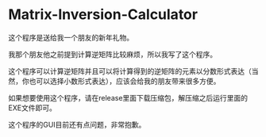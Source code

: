 # Matrix-Inversion-Calculator
这个程序是送给我一个朋友的新年礼物。

我那个朋友他之前提到计算逆矩阵比较麻烦，所以我写了这个程序。

这个程序可以计算逆矩阵并且可以将计算得到的逆矩阵的元素以分数形式表达（当然，你也可以选择小数形式表达），应该会给我的朋友带来很多方便。

如果想要使用这个程序，请在release里面下载压缩包，解压缩之后运行里面的EXE文件即可。

这个程序的GUI目前还有点问题，非常抱歉。
